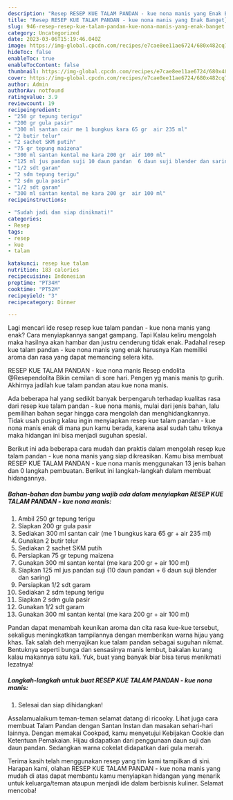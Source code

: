 ```yaml
---
description: "Resep RESEP KUE TALAM PANDAN - kue nona manis yang Enak Banget}"
title: "Resep RESEP KUE TALAM PANDAN - kue nona manis yang Enak Banget}"
slug: 946-resep-resep-kue-talam-pandan-kue-nona-manis-yang-enak-banget
category: Uncategorized
date: 2023-03-06T15:19:46.040Z
image: https://img-global.cpcdn.com/recipes/e7cae8ee11ae6724/680x482cq70/resep-kue-talam-pandan-kue-nona-manis-foto-resep-utama.jpg
hideToc: false
enableToc: true
enableTocContent: false
thumbnail: https://img-global.cpcdn.com/recipes/e7cae8ee11ae6724/680x482cq70/resep-kue-talam-pandan-kue-nona-manis-foto-resep-utama.jpg
cover: https://img-global.cpcdn.com/recipes/e7cae8ee11ae6724/680x482cq70/resep-kue-talam-pandan-kue-nona-manis-foto-resep-utama.jpg
author: Admin
authorAv: notfound
ratingvalue: 3.9
reviewcount: 19
recipeingredient:
- "250 gr tepung terigu"
- "200 gr gula pasir"
- "300 ml santan cair me 1 bungkus kara 65 gr  air 235 ml"
- "2 butir telur"
- "2 sachet SKM putih"
- "75 gr tepung maizena"
- "300 ml santan kental me kara 200 gr  air 100 ml"
- "125 ml jus pandan suji 10 daun pandan  6 daun suji blender dan saring"
- "1/2 sdt garam"
- "2 sdm tepung terigu"
- "2 sdm gula pasir"
- "1/2 sdt garam"
- "300 ml santan kental me kara 200 gr  air 100 ml"
recipeinstructions:

- "Sudah jadi dan siap dinikmati!"
categories:
- Resep
tags:
- resep
- kue
- talam

katakunci: resep kue talam 
nutrition: 183 calories
recipecuisine: Indonesian
preptime: "PT34M"
cooktime: "PT52M"
recipeyield: "3"
recipecategory: Dinner

---
```



Lagi mencari ide resep resep kue talam pandan - kue nona manis yang enak? Cara menyiapkannya sangat gampang. Tapi Kalau keliru mengolah maka hasilnya akan hambar dan justru cenderung tidak enak. Padahal resep kue talam pandan - kue nona manis yang enak harusnya Kan memiliki aroma dan rasa yang dapat memancing selera kita.


RESEP KUE TALAM PANDAN - kue nona manis Resep endolita @Resependolita Bikin cemilan di sore hari. Pengen yg manis manis tp gurih. Akhirnya jadilah kue talam pandan atau kue nona manis.

Ada beberapa hal yang sedikit banyak berpengaruh terhadap kualitas rasa dari resep kue talam pandan - kue nona manis, mulai dari jenis bahan, lalu pemilihan bahan segar hingga cara mengolah dan menghidangkannya. Tidak usah pusing kalau ingin menyiapkan resep kue talam pandan - kue nona manis enak di mana pun kamu berada, karena asal sudah tahu triknya maka hidangan ini bisa menjadi suguhan spesial.


Berikut ini ada beberapa cara mudah dan praktis dalam mengolah resep kue talam pandan - kue nona manis yang siap dikreasikan. Kamu bisa membuat RESEP KUE TALAM PANDAN - kue nona manis menggunakan 13 jenis bahan dan 0 langkah pembuatan. Berikut ini langkah-langkah dalam membuat hidangannya.

<!--inarticleads1-->

##### Bahan-bahan dan bumbu yang wajib ada dalam menyiapkan RESEP KUE TALAM PANDAN - kue nona manis:

1. Ambil 250 gr tepung terigu
1. Siapkan 200 gr gula pasir
1. Sediakan 300 ml santan cair (me 1 bungkus kara 65 gr + air 235 ml)
1. Gunakan 2 butir telur
1. Sediakan 2 sachet SKM putih
1. Persiapkan 75 gr tepung maizena
1. Gunakan 300 ml santan kental (me kara 200 gr + air 100 ml)
1. Siapkan 125 ml jus pandan suji (10 daun pandan + 6 daun suji blender dan saring)
1. Persiapkan 1/2 sdt garam
1. Sediakan 2 sdm tepung terigu
1. Siapkan 2 sdm gula pasir
1. Gunakan 1/2 sdt garam
1. Gunakan 300 ml santan kental (me kara 200 gr + air 100 ml)


Pandan dapat menambah keunikan aroma dan cita rasa kue-kue tersebut, sekaligus meningkatkan tampilannya dengan memberikan warna hijau yang khas. Tak salah deh menyajikan kue talam pandan sebagai suguhan nikmat. Bentuknya seperti bunga dan sensasinya manis lembut, bakalan kurang kalau makannya satu kali. Yuk, buat yang banyak biar bisa terus menikmati lezatnya! 

<!--inarticleads2-->

##### Langkah-langkah untuk buat RESEP KUE TALAM PANDAN - kue nona manis:


1. Selesai dan siap dihidangkan!

Assalamualaikum teman-teman selamat datang di ricooky. Lihat juga cara membuat Talam Pandan dengan Santan Instan dan masakan sehari-hari lainnya. Dengan memakai Cookpad, kamu menyetujui Kebijakan Cookie dan Ketentuan Pemakaian. Hijau didapatkan dari penggunaan daun suji dan daun pandan. Sedangkan warna cokelat didapatkan dari gula merah. 

Terima kasih telah menggunakan resep yang tim kami tampilkan di sini. Harapan kami, olahan RESEP KUE TALAM PANDAN - kue nona manis yang mudah di atas dapat membantu kamu menyiapkan hidangan yang menarik untuk keluarga/teman ataupun menjadi ide dalam berbisnis kuliner. Selamat mencoba!
